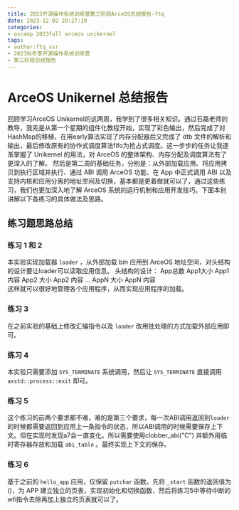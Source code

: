 ```yaml
---
title: 2023开源操作系统训练营第三阶段ArceOS总结报告-ftq
date: 2023-12-02 20:27:19
categories:
- oscamp 2023fall arceos unikernel
tags:
- author:ftq_ssr
- 2023秋冬季开源操作系统训练营
- 第三阶段总结报告
---
```


# ArceOS Unikernel 总结报告

回顾学习ArceOS Unikernel的这两周，我学到了很多相关知识。通过石磊老师的教导，我先是从第一个星期的组件化教程开始，实现了彩色输出，然后完成了对HashMap的移植，在用early算法实现了内存分配器后又完成了 dtb 文件的解析和输出，最后修改原有的协作式调度算法fifo为抢占式调度。这一步步的任务让我逐渐掌握了 Unikernel 的用法，对 ArceOS 的整体架构、内存分配及调度算法有了更深入的了解。
然后是第二周的基础任务，分别是：从外部加载应用、将应用拷贝到执行区域并执行、通过 ABI 调用 ArceOS 功能、在 App 中正式调用 ABI 以及支持内核和应用分离的地址空间及切换，基本都是更着做就可以了，通过这些练习，我们也更加深入地了解 ArceOS 系统的运行机制和应用开发技巧。下面本别讲解以下各练习的具体做法及思路。

## 练习题思路总结

### 练习 1 和 2

本实验实现加载器 `loader` ，从外部加载 bin 应用到 ArceOS 地址空间，对头结构的设计要让loader可以读取应用信息。
头结构的设计：
App总数  App1大小 App1 内容 App2 大小 App2 内容 ... AppN 大小 AppN 内容  
这样就可以很好地管理各个应用程序，从而实现应用程序的加载。

### 练习 3

在之前实验的基础上修改汇编指令以及 `loader` 改用批处理的方式加载外部应用即可。

### 练习 4

本实验只需要添加 `SYS_TERMINATE` 系统调用，然后让 `SYS_TERMINATE` 直接调用 `axstd::process::exit` 即可。

### 练习 5

这个练习的前两个要求都不难，难的是第三个要求，每一次ABI调用返回到`loader`的时候都需要返回到应用上一条指令的状态，所以ABI调用的时候需要保存上下文。但在实现时发现a7会一直变化，所以需要使用clobber_abi("C") 并额外用临时寄存器存放和加载 `abi_table` 。最终实现上下文的保存。

### 练习 6

基于之前的 `hello_app` 应用，仅保留 `putchar` 函数。先将 `_start` 函数的返回值为 ()，为 APP 建立独立的页表，实现初始化和切换函数，然后将练习5中等待中断的wfi指令去除再加上独立的页表就可以了。
